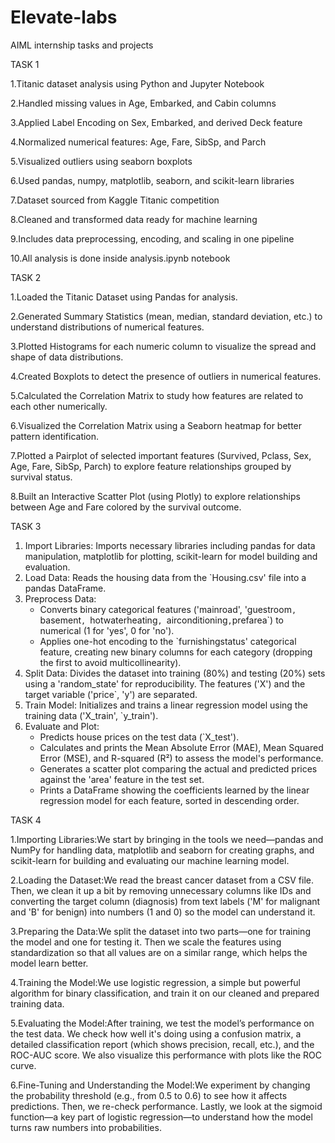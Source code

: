 # Elevate-labs
AIML internship tasks and projects


TASK 1

1.Titanic dataset analysis using Python and Jupyter Notebook

2.Handled missing values in Age, Embarked, and Cabin columns

3.Applied Label Encoding on Sex, Embarked, and derived Deck feature

4.Normalized numerical features: Age, Fare, SibSp, and Parch

5.Visualized outliers using seaborn boxplots

6.Used pandas, numpy, matplotlib, seaborn, and scikit-learn libraries

7.Dataset sourced from Kaggle Titanic competition

8.Cleaned and transformed data ready for machine learning

9.Includes data preprocessing, encoding, and scaling in one pipeline

10.All analysis is done inside analysis.ipynb notebook

TASK 2

1.Loaded the Titanic Dataset using Pandas for analysis.

2.Generated Summary Statistics (mean, median, standard deviation, etc.) to understand distributions of numerical features.

3.Plotted Histograms for each numeric column to visualize the spread and shape of data distributions.

4.Created Boxplots to detect the presence of outliers in numerical features.

5.Calculated the Correlation Matrix to study how features are related to each other numerically.

6.Visualized the Correlation Matrix using a Seaborn heatmap for better pattern identification.

7.Plotted a Pairplot of selected important features (Survived, Pclass, Sex, Age, Fare, SibSp, Parch) to explore feature relationships grouped by survival status.

8.Built an Interactive Scatter Plot (using Plotly) to explore relationships between Age and Fare colored by the survival outcome.

TASK 3

1.  Import Libraries: Imports necessary libraries including pandas for data manipulation, matplotlib for plotting, scikit-learn for model building and evaluation.
2.  Load Data: Reads the housing data from the `Housing.csv'  file into a pandas DataFrame.
3.  Preprocess Data:
    - Converts binary categorical features ('mainroad', 'guestroom`, `basement`, `hotwaterheating`, `airconditioning`,`prefarea`) to numerical (1 for 'yes', 0 for 'no').
    - Applies one-hot encoding to the `furnishingstatus' categorical feature, creating new binary columns for each category (dropping the first to avoid multicollinearity).
4.  Split Data: Divides the dataset into training (80%) and testing (20%) sets using a 'random_state' for reproducibility. The features ('X') and the target variable ('price`, 'y') are separated.
5.  Train Model: Initializes and trains a linear regression model using the training data ('X_train', `y_train').
6.  Evaluate and Plot:
    - Predicts house prices on the test data (`X_test').
    - Calculates and prints the Mean Absolute Error (MAE), Mean Squared Error (MSE), and R-squared (R²) to assess the model's performance.
    - Generates a scatter plot comparing the actual and predicted prices against the 'area' feature in the test set.
    - Prints a DataFrame showing the coefficients learned by the linear regression model for each feature, sorted in descending order.


TASK 4

1.Importing Libraries:We start by bringing in the tools we need—pandas and NumPy for handling data, matplotlib and seaborn for creating graphs, and scikit-learn for building and evaluating our machine learning model.

2.Loading the Dataset:We read the breast cancer dataset from a CSV file. Then, we clean it up a bit by removing unnecessary columns like IDs and converting the target column (diagnosis) from text labels ('M' for malignant and 'B' for benign) into numbers (1 and 0) so the model can understand it.

3.Preparing the Data:We split the dataset into two parts—one for training the model and one for testing it. Then we scale the features using standardization so that all values are on a similar range, which helps the model learn better.

4.Training the Model:We use logistic regression, a simple but powerful algorithm for binary classification, and train it on our cleaned and prepared training data.

5.Evaluating the Model:After training, we test the model’s performance on the test data. We check how well it's doing using a confusion matrix, a detailed classification report (which shows precision, recall, etc.), and the ROC-AUC score. We also visualize this performance with plots like the ROC curve.

6.Fine-Tuning and Understanding the Model:We experiment by changing the probability threshold (e.g., from 0.5 to 0.6) to see how it affects predictions. Then, we re-check performance. Lastly, we look at the sigmoid function—a key part of logistic regression—to understand how the model turns raw numbers into probabilities.













